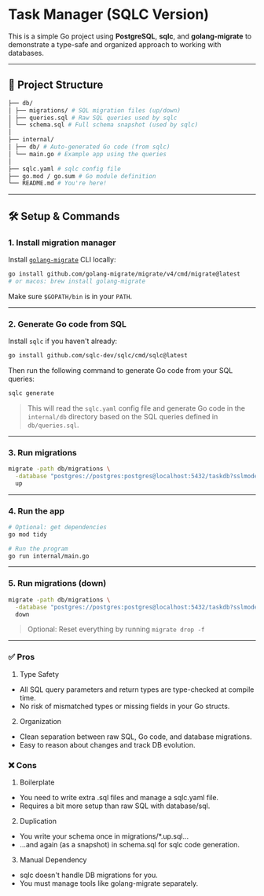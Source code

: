 # Task Manager (SQLC Version)

This is a simple Go project using **PostgreSQL**, **sqlc**, and **golang-migrate** to demonstrate a type-safe and organized approach to working with databases.

---

## 📁 Project Structure

```bash
├── db/
│ ├── migrations/ # SQL migration files (up/down)
│ ├── queries.sql # Raw SQL queries used by sqlc
│ └── schema.sql # Full schema snapshot (used by sqlc)
│
├── internal/
│ ├── db/ # Auto-generated Go code (from sqlc)
│ └── main.go # Example app using the queries
│
├── sqlc.yaml # sqlc config file
├── go.mod / go.sum # Go module definition
└── README.md # You're here!
```


---

## 🛠️ Setup & Commands

### 1. Install migration manager

Install [`golang-migrate`](https://github.com/golang-migrate/migrate) CLI locally:

```bash
go install github.com/golang-migrate/migrate/v4/cmd/migrate@latest
# or macos: brew install golang-migrate
```

Make sure `$GOPATH/bin` is in your `PATH`.

---

### 2. Generate Go code from SQL
Install `sqlc` if you haven't already:

```bash
go install github.com/sqlc-dev/sqlc/cmd/sqlc@latest
```

Then run the following command to generate Go code from your SQL queries:

```bash
sqlc generate
```
> This will read the `sqlc.yaml` config file and generate Go code in the `internal/db` directory based on the SQL queries defined in `db/queries.sql`.

---

### 3. Run migrations
```bash
migrate -path db/migrations \
  -database "postgres://postgres:postgres@localhost:5432/taskdb?sslmode=disable" \
  up
```

---

### 4. Run the app
```bash
# Optional: get dependencies
go mod tidy

# Run the program
go run internal/main.go
```

---

### 5. Run migrations (down)
```bash
migrate -path db/migrations \
  -database "postgres://postgres:postgres@localhost:5432/taskdb?sslmode=disable" \
  down
```
> Optional: Reset everything by running `migrate drop -f`

---

### ✅ Pros
1. Type Safety
* All SQL query parameters and return types are type-checked at compile time.
* No risk of mismatched types or missing fields in your Go structs.

2. Organization
* Clean separation between raw SQL, Go code, and database migrations.
* Easy to reason about changes and track DB evolution.

### ❌ Cons
1. Boilerplate
* You need to write extra .sql files and manage a sqlc.yaml file.
* Requires a bit more setup than raw SQL with database/sql.

2. Duplication
* You write your schema once in migrations/*.up.sql...
* ...and again (as a snapshot) in schema.sql for sqlc code generation.

3. Manual Dependency
* sqlc doesn't handle DB migrations for you.
* You must manage tools like golang-migrate separately.
